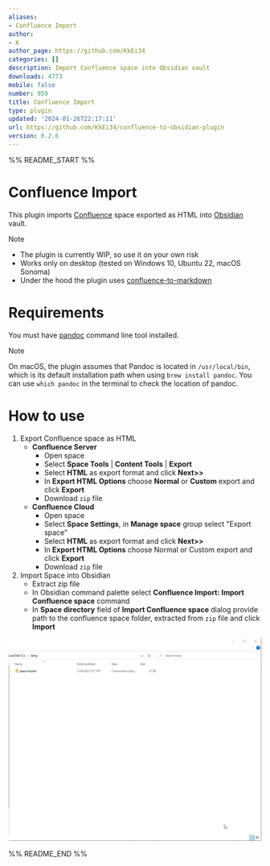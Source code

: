 ```yaml
---
aliases:
- Confluence Import
author:
- K
author_page: https://github.com/KkEi34
categories: []
description: Import Confluence space into Obsidian vault
downloads: 4773
mobile: false
number: 959
title: Confluence Import
type: plugin
updated: '2024-01-26T22:17:11'
url: https://github.com/KkEi34/confluence-to-obsidian-plugin
version: 0.2.6
---
```


%% README_START %%

# Confluence Import

This plugin imports [Confluence](https://www.atlassian.com/software/confluence) space exported as HTML into [Obsidian](https://obsidian.md) vault.

> [!NOTE]
> - The plugin is currently WIP, so use it on your own risk
> - Works only on desktop (tested on Windows 10, Ubuntu 22, macOS Sonoma)
> - Under the hood the plugin uses [confluence-to-markdown](https://github.com/KkEi34/confluence-to-markdown)

# Requirements
You must have [pandoc](http://pandoc.org/installing.html) command line tool installed.
> [!NOTE]
> On macOS, the plugin assumes that Pandoc is located in `/usr/local/bin`, which is its default installation path when using `brew install pandoc`.
> You can use `which pandoc` in the terminal to check the location of pandoc.

# How to use
1. Export Confluence space as HTML
   - **Confluence Server**
     - Open space
     - Select **Space Tools** | **Content Tools** | **Export** 
     - Select **HTML** as export format and click **Next>>**
     - In **Export HTML Options** choose **Normal** or **Custom** export and click **Export**
     - Download `zip` file
   - **Confluence Cloud**
     - Open space
     - Select **Space Settings**, in **Manage space** group select "Export space"
     - Select **HTML** as export format and click **Next>>**
     - In **Export HTML Options** choose Normal or Custom export and click **Export**
     - Download `zip` file
 2. Import Space into Obsidian
    - Extract zip file
    - In Obsidian command palette select **Confluence Import: Import Confluence space** command
    - In **Space directory** field of **Import Confluence space** dialog provide path to the confluence space folder, extracted from `zip` file and click **Import**

![import-space](https://raw.githubusercontent.com/KkEi34/confluence-to-obsidian-plugin/HEAD/docs/assets/import-space.gif)



%% README_END %%